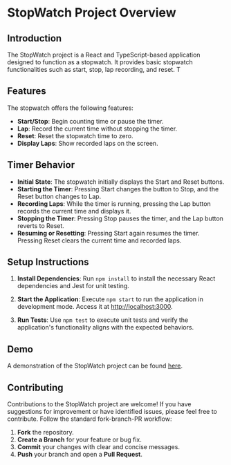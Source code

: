# StopWatch Project Overview

## Introduction

The StopWatch project is a React and TypeScript-based application designed to function as a stopwatch. It provides basic stopwatch functionalities such as start, stop, lap recording, and reset. T

## Features

The stopwatch offers the following features:

- **Start/Stop**: Begin counting time or pause the timer.
- **Lap**: Record the current time without stopping the timer.
- **Reset**: Reset the stopwatch time to zero.
- **Display Laps**: Show recorded laps on the screen.

## Timer Behavior

- **Initial State**: The stopwatch initially displays the Start and Reset buttons.
- **Starting the Timer**: Pressing Start changes the button to Stop, and the Reset button changes to Lap.
- **Recording Laps**: While the timer is running, pressing the Lap button records the current time and displays it.
- **Stopping the Timer**: Pressing Stop pauses the timer, and the Lap button reverts to Reset.
- **Resuming or Resetting**: Pressing Start again resumes the timer. Pressing Reset clears the current time and recorded laps.

## Setup Instructions

1. **Install Dependencies**:
   Run `npm install` to install the necessary React dependencies and Jest for unit testing.

2. **Start the Application**:
   Execute `npm start` to run the application in development mode. Access it at [http://localhost:3000](http://localhost:3000).

3. **Run Tests**:
   Use `npm test` to execute unit tests and verify the application's functionality aligns with the expected behaviors.

## Demo

A demonstration of the StopWatch project can be found [here](https://github.com/vyhoangquocnguyen/eng-intern-assessment-react/assets/36269757/181a452d-1738-4f4f-a305-a464c4d39745).

## Contributing

Contributions to the StopWatch project are welcome! If you have suggestions for improvement or have identified issues, please feel free to contribute. Follow the standard fork-branch-PR workflow:

1. **Fork** the repository.
2. **Create a Branch** for your feature or bug fix.
3. **Commit** your changes with clear and concise messages.
4. **Push** your branch and open a **Pull Request**.
